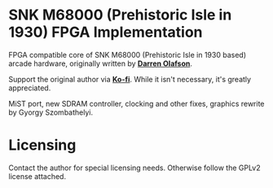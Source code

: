 
# SNK M68000 (Prehistoric Isle in 1930) FPGA Implementation

FPGA compatible core of SNK M68000 (Prehistoric Isle in 1930 based) arcade hardware, originally written by [**Darren Olafson**](https://twitter.com/Darren__O).

Support the original author via [**Ko-fi**](https://ko-fi.com/darreno). While it isn't necessary, it's greatly appreciated.

MiST port, new SDRAM controller, clocking and other fixes, graphics rewrite by Gyorgy Szombathelyi.

# Licensing

Contact the author for special licensing needs. Otherwise follow the GPLv2 license attached.
